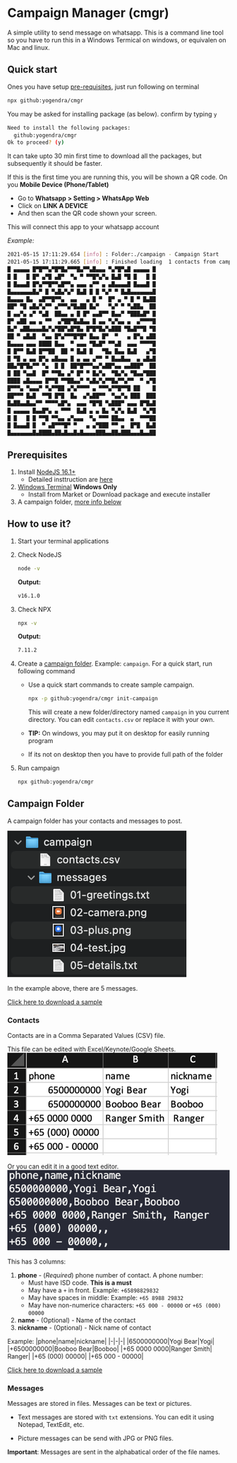 # Campaign Manager (cmgr)

A simple utility to send message on whatsapp. This is a command line tool so you have to run this in a Windows Termical on windows, or equivalen on Mac and linux.

## Quick start

Ones you have setup [pre-requisites](#prerequisites),  just run following on terminal

```bash
npx github:yogendra/cmgr
```

You may be asked for installing package (as below). confirm by typing `y`

```bash
Need to install the following packages:
  github:yogendra/cmgr
Ok to proceed? (y)
```

It can take upto 30 min first time to download all the packages, but subsequently it should be faster.

If this is the first time you are running this, you will be shown a QR code. 
On you **Mobile Device (Phone/Tablet)** 

- Go to **Whatsapp > Setting > WhatsApp Web**
- Click on **LINK A DEVICE**
- And then scan the QR code shown your screen.

This will connect this app to your whatsapp account

_Example:_
```bash
2021-05-15 17:11:29.654 [info] : Folder:./campaign - Campaign Start 
2021-05-15 17:11:29.665 [info] : Finished loading  1 contacts from campaign/contacts.csv 
█ ▄▄▄▄▄ █▀█▀▀▄▀█▀█▄▀▀▀█▄▀▀▄█▄▄▄ ▀▄▀█▀▄█ ▄▄▄▄▄ █
█ █   █ █▀ ▄▀█ ▄█▀  ▀▄ ▀ ▀▀█▀▄▀▄ █▄█ ▀█ █   █ █
█ █▄▄▄█ █▀▄▀▀█▀▀▄█▀▀▄ ▄▄▄ ▄▀▀ ▄ ▄█▄▄▄▄█ █▄▄▄█ █
█▄▄▄▄▄▄▄█▄▀ █ ▀▄█▄▀▄▀ █▄█ █ █ ▀▄▀ ▀ █▄█▄▄▄▄▄▄▄█
█▄▄▄▄ █▄  ▄█▀▀█▀▀▄  ▄▄   ▄ █ ▀  █▀ ▄ ▀ █ ▀ █▄██
██▀ ▀█ ▄█▄▀▄▀▀ ▄▀▀▀▄▀█▄██ █▄▀   ▀▄▀ ▀ ▀▄██▄  ██
█ ▄▄▀▄ ▄▀ ▀▄█  ██▄▄ ▄ █ █▀ ▄▄█▀▀ █▄▄▀ ▀███▄█▀ █
█▀ ▄██ ▄▄ ▄ ▀▀  ▄▀██▀█▄█▄▄ █ ▄▄ ▀▄▀▄▄ ▄  ▄▀▀▀▀█
█▄▀ ▄██▄▄▄▄█▄▀▄▀██▀▄█▀█▄ █▀█▀█▄▀▄███ ▀█▄█▀▀█ ▀█
██ ▀ ▄█▄█  ▀▄▄ █▀▄▀▀▀█▀█▀ █▄▄ █▀  ▀   ▄ █▀▄ ▄██
█▄▄▄▄ ▄▄▄ ████ █▄▄  ▀ ▄▄▄ ▀█▄█▀ ▀▀▄█  ▄▄▄ ▀▀▀▀█
█ █▀▀ █▄█ █▀▀██  ██ ▀ █▄█ █   ▀█▄ █▄▄ █▄█   ▄▀█
█ ▀█ ▄ ▄▄ █▀▄ ▄█▄▄▄ █ ▄ ▄▄ ▄▀▀ ▀ █▄▄█▄▄  ▄ ▄█▄█
██▄▀█▀█▄▀▀ ▀▄  █ █  ██▀█▀▀▀▄▄▀▄██▀▄▄ ▄▄███▀  ██
█ ██ ▀▄▄█  █▀ ▀▀█▄ ▄▀ █▀ ▀ █▄▀▄  ▀█▄▀▄ ▀█▄▄▀███
████ ▄█▄▄▄▄ █▀▀█ ▀▀██▄▄▀ ▀▄█▄▀▄▀▀█▄▀▀▄▀▀  ▀ ▄▀█
█▀▀▀▄ ▀▄▄▄▀ ▀▄▀▀██ ▄▀▄▀▀▀▀ ▄ ▀▀▀▄▀▀█▀▀█ ██    █
██▀▀▀ █▄█  ▀▀█ █▀█  █▄  ▄▀▄██▀▀  ▀▄▄▀▄ ███  ███
█▄██▄▄█▄▄▀▀ ▀▀▀▀▄█▀▄  ▄▄▄ ▀█▀█ ▀▄███▀ ▄▄▄ █▀█▄█
█ ▄▄▄▄▄ █▄▄█▀▄ ▄ ▀▀▀  █▄█ ▄ ▄ █▄ ▀▄▀▄ █▄█  ▀▄▀█
█ █   █ █ ▀▀█ ▀▀▄▄ ▄▀▄▄▄  ▀▄ ▀▀▀ ██▄▄  ▄  ▀▀▀██
█ █▄▄▄█ █  ▀ ▄█▀▀▀█▀ ▀   ▄ ▄▀███ ▀▀ ▄  █▀█  █▄█
█▄▄▄▄▄▄▄█▄████▄██▄█▄▄█▄█▄▄▄▄███▄▄██▄███▄▄▄█▄▄██

```

## Prerequisites

1. Install [NodeJS 16.1+](https://nodejs.org/en/download/)
    - Detailed insttruction are [here](docs/nodejs-install)
1. [Windows Terminal](https://www.microsoft.com/en-sg/p/windows-terminal/9n0dx20hk701?rtc=1&activetab=pivot:overviewtab) **Windows Only**
    - Install from Market or Download package and execute installer
1. A campaign folder, [more info below](#campaign-folder)

## How to use it?

1. Start your terminal applications

1. Check NodeJS

    ```bash
    node -v
    ```

    **Output:**

    ```bash
    v16.1.0
    ```

1. Check NPX

    ```bash
    npx -v
    ```

    **Output:**

    ```bash
    7.11.2
    ```

1. Create a [campaign folder](#campaign-folder). Example: `campaign`. For a quick start, run following command

    - Use a quick start commands to create sample campaign.

        ```bash
        npx -p github:yogendra/cmgr init-campaign
        ```

        This will create a new folder/directory named `campaign` in you current directory. You can edit `contacts.csv` or replace it with your own.
    - **TIP:** On windows, you may put it on desktop for easily running program
    - If its not on desktop then you have to provide full path of the folder
1. Run campaign

    ```bash
    npx github:yogendra/cmgr
    ```

## Campaign Folder

A campaign folder has your contacts and messages to post.

![Campaign Folder](docs/images/campaign-folder.png)

In the example above, there are 5 messages.

[Click here to download a sample](example/campaign.zip)

### Contacts

Contacts are in a Comma Separated Values (CSV) file.

This file can be edited with Excel/Keynote/Google Sheets.
![Contacts CSV in Excel](docs/images/contacts-csv-in-excel.png)

Or you can edit it in a good text editor.
![Contacts CSV in Text](docs/images/contacts-csv-in-text.png)

This has 3 columns:

1. **phone** - (_Required_) phone number of contact. A phone number:
    - Must have ISD code. **This is a must**
    - May have a `+` in front. Example: `+65898829832`
    - May have spaces in middle: Example: `+65 8988 29832`
    - May have non-numerice characters: `+65 000 - 00000` or `+65 (000) 00000`
1. **name** - (Optional) - Name of the contact
1. **nickname** - (Optional) - Nick name of contact

Example:
|phone|name|nickname|
|-|-|-|
|6500000000|Yogi Bear|Yogi|
|+6500000000|Booboo Bear|Booboo|
|+65 0000 0000|Ranger Smith| Ranger|
|+65 (000) 00000|
|+65 000 - 00000|

[Click here to download a sample](example/campaign/contacts.csv)

### Messages

Messages are stored in files. Messages can be text or pictures.

- Text messages are stored with `txt` extensions. You can edit it using Notepad, TextEdit, etc.

- Picture messages can be send with JPG or PNG files.

**Important**: Messages are sent in the alphabatical order of the file names.
